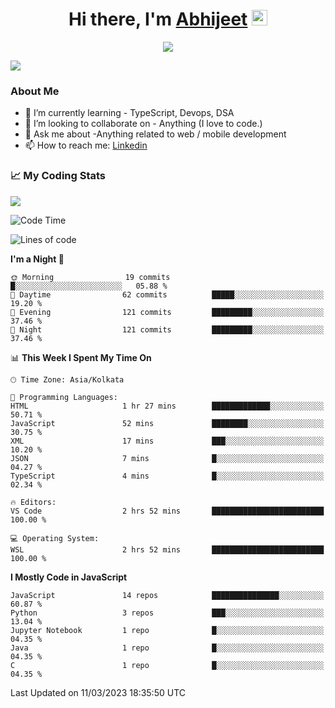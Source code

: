 <div align="center">
   <h1>Hi there, I'm <a href="">Abhijeet</a> <img src="https://media.giphy.com/media/hvRJCLFzcasrR4ia7z/giphy.gif" width="25px"> </h1>
   
   
   <img src="https://pronoun.cyou/x/y?subject=He&object=Him&height=20"> 
</div>

![](https://komarev.com/ghpvc/?username=abhijeetsingh-22)

<h3>About Me </h3>

<!-- - 🔭 I’m currently working on - My engineering Capstone Project -->
- 🌱 I’m currently learning - TypeScript, Devops, DSA
- 👯 I’m looking to collaborate on - Anything (I love to code.)
- 💬 Ask me about -Anything related to web / mobile development
- 📫 How to reach me: [Linkedin](https://www.linkedin.com/in/amabhijeet/)

### &#128200; My Coding Stats

<img align="center" src="https://github-readme-stats.vercel.app/api?username=abhijeetsingh-22&count_private=true&show_icons=true&theme=default&hide=stars" />

<!--START_SECTION:waka-->
![Code Time](http://img.shields.io/badge/Code%20Time-441%20hrs%203%20mins-blue)

![Lines of code](https://img.shields.io/badge/From%20Hello%20World%20I%27ve%20Written-2.0%20million%20lines%20of%20code-blue)

**I'm a Night 🦉** 

```text
🌞 Morning                19 commits          █░░░░░░░░░░░░░░░░░░░░░░░░   05.88 % 
🌆 Daytime                62 commits          █████░░░░░░░░░░░░░░░░░░░░   19.20 % 
🌃 Evening                121 commits         █████████░░░░░░░░░░░░░░░░   37.46 % 
🌙 Night                  121 commits         █████████░░░░░░░░░░░░░░░░   37.46 % 
```


📊 **This Week I Spent My Time On** 

```text
🕑︎ Time Zone: Asia/Kolkata

💬 Programming Languages: 
HTML                     1 hr 27 mins        █████████████░░░░░░░░░░░░   50.71 % 
JavaScript               52 mins             ████████░░░░░░░░░░░░░░░░░   30.75 % 
XML                      17 mins             ███░░░░░░░░░░░░░░░░░░░░░░   10.20 % 
JSON                     7 mins              █░░░░░░░░░░░░░░░░░░░░░░░░   04.27 % 
TypeScript               4 mins              █░░░░░░░░░░░░░░░░░░░░░░░░   02.34 % 

🔥 Editors: 
VS Code                  2 hrs 52 mins       █████████████████████████   100.00 % 

💻 Operating System: 
WSL                      2 hrs 52 mins       █████████████████████████   100.00 % 
```

**I Mostly Code in JavaScript** 

```text
JavaScript               14 repos            ███████████████░░░░░░░░░░   60.87 % 
Python                   3 repos             ███░░░░░░░░░░░░░░░░░░░░░░   13.04 % 
Jupyter Notebook         1 repo              █░░░░░░░░░░░░░░░░░░░░░░░░   04.35 % 
Java                     1 repo              █░░░░░░░░░░░░░░░░░░░░░░░░   04.35 % 
C                        1 repo              █░░░░░░░░░░░░░░░░░░░░░░░░   04.35 % 
```




 Last Updated on 11/03/2023 18:35:50 UTC
<!--END_SECTION:waka-->
